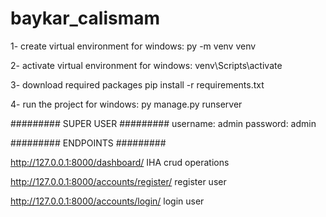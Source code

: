 # baykar_calismam

1- create virtual environment
    for windows:
        py -m venv venv

2- activate virtual environment
    for windows:
        venv\Scripts\activate

3- download required packages
    pip install -r requirements.txt

4- run the project
    for windows:
        py manage.py runserver

######### SUPER USER #########
username: admin
password: admin

######### ENDPOINTS #########

http://127.0.0.1:8000/dashboard/
    IHA crud operations

http://127.0.0.1:8000/accounts/register/
    register user

http://127.0.0.1:8000/accounts/login/
    login user
